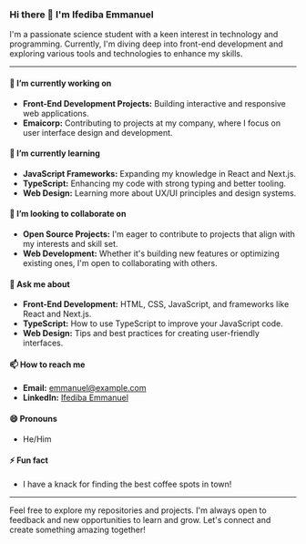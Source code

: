### Hi there 👋 I'm Ifediba Emmanuel

I'm a passionate science student with a keen interest in technology and programming. Currently, I'm diving deep into front-end development and exploring various tools and technologies to enhance my skills.

---

#### 🔭 I’m currently working on
- **Front-End Development Projects:** Building interactive and responsive web applications.
- **Emaicorp:** Contributing to projects at my company, where I focus on user interface design and development.

#### 🌱 I’m currently learning
- **JavaScript Frameworks:** Expanding my knowledge in React and Next.js.
- **TypeScript:** Enhancing my code with strong typing and better tooling.
- **Web Design:** Learning more about UX/UI principles and design systems.

#### 👯 I’m looking to collaborate on
- **Open Source Projects:** I'm eager to contribute to projects that align with my interests and skill set.
- **Web Development:** Whether it's building new features or optimizing existing ones, I'm open to collaborating with others.

#### 💬 Ask me about
- **Front-End Development:** HTML, CSS, JavaScript, and frameworks like React and Next.js.
- **TypeScript:** How to use TypeScript to improve your JavaScript code.
- **Web Design:** Tips and best practices for creating user-friendly interfaces.

#### 📫 How to reach me
- **Email:** [emmanuel@example.com](mailto:emaicorp@gmail.com)
- **LinkedIn:** [Ifediba Emmanuel](https://www.linkedin.com/in/ifediba-emmanuel/)

#### 😄 Pronouns
- He/Him

#### ⚡ Fun fact
- I have a knack for finding the best coffee spots in town!

---

Feel free to explore my repositories and projects. I'm always open to feedback and new opportunities to learn and grow. Let's connect and create something amazing together!
